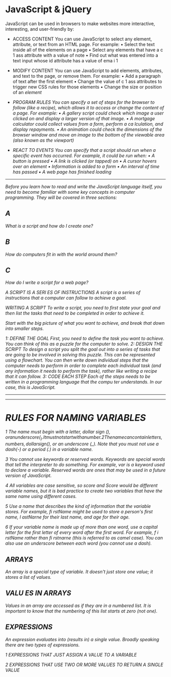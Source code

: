 
# JavaScript & jQuery
JavaScript can be used
in browsers to make websites more interactive,
interesting, and user-friendly by:
- ACCESS CONTENT
You can use JavaScript to select any
element, attribute, or text from an
HTML page. For example:
• Select the text inside all of the <hl>
elements on a page
• Select any elements that have a
c 1 ass attribute with a value of note
• Find out what was entered into a
text input whose id attribute has a
value of ema i 1 
 
- MODIFY CONTENT
You can use JavaScript to add
elements, attributes, and text to the
page, or remove them. For example:
• Add a paragraph of text after the
first <hl> element
• Change the value of c 1 ass
attributes to trigger new CSS rules
for those elements
• Change the size or position of an
<i mg> element 
  
-  PROGRAM RULES
You can specify a set of steps for
the browser to follow (like a recipe),
which allows it to access or change the
content of a page. For example:
• A gallery script could check which
image a user clicked on and display
a larger version of that image.
• A mortgage calculator could collect
values from a form, perform a
ca lculation, and display repayments.
• An animation could check the
dimensions of the browser window
and move an image to the bottom
of the viewable area (also known as
the viewport)


- REACT TO EVENTS
You can specify that a script should run
when a specific event has occurred. For
example, it could be run when:
• A button is pressed
• A link is clicked (or tapped) on
• A cursor hovers over an element
• Information is added to a form
• An interval of time has passed
• A web page has finished loading 

**************************************************************************************************************************************************************************


Before you learn how to read and write the JavaScript
language itself, you need to become familiar with some key
concepts in computer programming. They will be covered in
three sections: 


## A
What is a script and how do I create one?

## B
How do computers fit in with the world around them? 

## C 
How do I write a script for a web page? 


A SCRIPT IS A SERI ES OF
INSTRUCTIONS
A script is a series of instructions that a
computer can follow to achieve a goal. 

WRITING A
SCRIPT
To write a script, you need to first
state your goal and then list the
tasks that need to be completed in
order to achieve it. 

Start with the big picture of what
you want to achieve, and break
that down into smaller steps. 

1: DEFINE THE GOAL
First, you need to define the task you want to
achieve. You can think of this as a puzzle for the
computer to solve.
2: DESIGN THE SCRIPT
To design a script you split the goal out into a series
of tasks that are going to be involved in solving this
puzzle. This can be represented using a flowchart.
You can then write down individual steps that the
computer needs to perform in order to complete
each individual task (and any information it needs to
perform the task), rather like writing a recipe that it
can follow.
3: CODE EACH STEP
Each of the steps needs to be written in a
programming language that the compu ter
understands. In our case, this is JavaScript. 

*****************************************************************************************************************
***************************************************************************************************************

# RULES FOR NAMING VARIABLES 
1
The name must begin with
a letter, dollar sign ($),or an
underscore (_). It must not start
with a number. 
2
The name can contain letters,
numbers, dollar sign ($), or an
underscore (_). Note that you
must not use a dash(-) or a
period (.) in a variable name. 

3
You cannot use keywords or
reserved words. Keywords
are special words that tell the
interpreter to do something. For
example, var is a keyword used
to declare a variable. Reserved
words are ones that may be used
in a future version of JavaScript.

4
All variables are case sensitive,
so score and Score would be
different variable names, but
it is bad practice to create two
variables that have the same
name using different cases. 


5
Use a name that describes the
kind of information that the
variable stores. For example,
fi rstName might be used to
store a person's first name,
l astNarne for their last name,
and age for their age. 


6
If your variable name is made
up of more than one word, use a
capital letter for the first letter of
every word after the first word.
For example, f i rstName rather
than fi rstnarne (this is referred
to as camel case). You can also
use an underscore between each
word (you cannot use a dash). 


## ARRAYS
An array is a special type of variable. It doesn't
just store one value; it stores a list of values. 

## VALU ES IN ARRAYS
Values in an array are accessed as if they are in
a numbered list. It is important to know that the
numbering of this list starts at zero (not one). 

## EXPRESSIONS
An expression evaluates into (results in) a single value. Broadly speaking
there are two types of expressions. 


1
EXPRESSIONS THAT JUST ASSIGN A
VALUE TO A VARIABLE 

2
EXPRESSIONS THAT USE TWO OR
MORE VALUES TO RETURN A
SINGLE VALUE 




